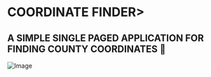 # COORDINATE FINDER>
## A SIMPLE SINGLE PAGED APPLICATION FOR FINDING COUNTY COORDINATES 📍
![Image](Screen_Recording_2023-02-09_at_11_54_34_AM_AdobeExpress.gif)